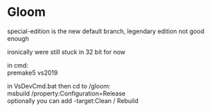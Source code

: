 # Gloom

special-edition is the new default branch, legendary edition not good enough

ironically were still stuck in 32 bit for now

in cmd:  
premake5 vs2019

in VsDevCmd.bat then cd to /gloom:  
msbuild /property:Configuration=Release  
optionally you can add -target:Clean / Rebuild